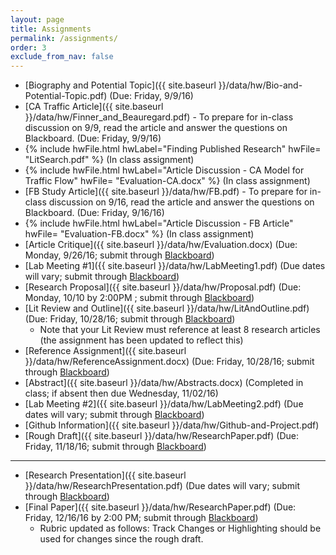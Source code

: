 ```yaml
---
layout: page
title: Assignments 
permalink: /assignments/
order: 3
exclude_from_nav: false
---
```


* [Biography and Potential Topic]({{ site.baseurl }}/data/hw/Bio-and-Potential-Topic.pdf) (Due: Friday, 9/9/16)
* [CA Traffic Article]({{ site.baseurl }}/data/hw/Finner_and_Beauregard.pdf) - To prepare for in-class discussion on 9/9, read the article and answer the questions on Blackboard. (Due: Friday, 9/9/16)
* {% include hwFile.html hwLabel="Finding Published Research" hwFile= "LitSearch.pdf" %} (In class assignment)
* {% include hwFile.html hwLabel="Article Discussion - CA Model for Traffic Flow" hwFile= "Evaluation-CA.docx" %} (In class assignment)
* [FB Study Article]({{ site.baseurl }}/data/hw/FB.pdf) - To prepare for in-class discussion on 9/16, read the article and answer the questions on Blackboard. (Due: Friday, 9/16/16)
* {% include hwFile.html hwLabel="Article Discussion - FB Article" hwFile= "Evaluation-FB.docx" %} (In class assignment)
* [Article Critique]({{ site.baseurl }}/data/hw/Evaluation.docx) (Due: Monday, 9/26/16; submit through [Blackboard](https://ct-ecsu.blackboard.com/webapps/login/))
* [Lab Meeting #1]({{ site.baseurl }}/data/hw/LabMeeting1.pdf) (Due dates will vary; submit through [Blackboard](https://ct-ecsu.blackboard.com/webapps/login/)) 
* [Research Proposal]({{ site.baseurl }}/data/hw/Proposal.pdf) (Due: Monday, 10/10 by 2:00PM ; submit through [Blackboard](https://ct-ecsu.blackboard.com/webapps/login/)) 
* [Lit Review and Outline]({{ site.baseurl }}/data/hw/LitAndOutline.pdf) (Due: Friday, 10/28/16; submit through [Blackboard](https://ct-ecsu.blackboard.com/webapps/login/))
	* Note that your Lit Review must reference at least 8 research articles (the assignment has been updated to reflect this) 
* [Reference Assignment]({{ site.baseurl }}/data/hw/ReferenceAssignment.docx) (Due: Friday, 10/28/16; submit through [Blackboard](https://ct-ecsu.blackboard.com/webapps/login/))
* [Abstract]({{ site.baseurl }}/data/hw/Abstracts.docx) (Completed in class; if absent then due Wednesday, 11/02/16)
* [Lab Meeting #2]({{ site.baseurl }}/data/hw/LabMeeting2.pdf) (Due dates will vary; submit through [Blackboard](https://ct-ecsu.blackboard.com/webapps/login/)) 
* [Github Information]({{ site.baseurl }}/data/hw/Github-and-Project.pdf) 
* [Rough Draft]({{ site.baseurl }}/data/hw/ResearchPaper.pdf) (Due: Friday, 11/18/16; submit through [Blackboard](https://ct-ecsu.blackboard.com/webapps/login/))

***
* [Research Presentation]({{ site.baseurl }}/data/hw/ResearchPresentation.pdf) (Due dates will vary; submit through [Blackboard](https://ct-ecsu.blackboard.com/webapps/login/))
* [Final Paper]({{ site.baseurl }}/data/hw/ResearchPaper.pdf) (Due: Friday, 12/16/16 by 2:00 PM; submit through [Blackboard](https://ct-ecsu.blackboard.com/webapps/login/))
	* Rubric updated as follows: Track Changes or Highlighting should be used for changes since the rough draft. 
